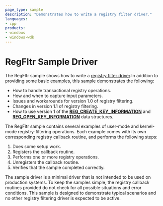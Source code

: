 ```yaml
---
page_type: sample
description: "Demonstrates how to write a registry filter driver."
languages:
- cpp
products:
- windows
- windows-wdk
---
```



<!---
    name: RegFltr Sample Driver
    platform: WDM
    language: cpp
    category: General
    description: Demonstrates how to write a registry filter driver. 
    samplefwlink: http://go.microsoft.com/fwlink/p/?LinkId=617720
--->

# RegFltr Sample Driver

The RegFltr sample shows how to write a [registry filter driver](http://msdn.microsoft.com/en-us/library/windows/hardware/ff545879).In addition to providing some basic examples, this sample demonstrates the following:

- How to handle transactional registry operations.
- How and when to capture input parameters.
- Issues and workarounds for version 1.0 of registry filtering.
- Changes in version 1.1 of registry filtering.
- How to use version 1 of the [**REG\_CREATE\_KEY\_INFORMATION**](http://msdn.microsoft.com/en-us/library/windows/hardware/ff560920) and [**REG\_OPEN\_KEY\_INFORMATION**](http://msdn.microsoft.com/en-us/library/windows/hardware/ff560957) data structures.

The RegFltr sample contains several examples of user-mode and kernel-mode registry-filtering operations. Each example comes with its own corresponding registry callback routine, and performs the following steps:

1. Does some setup work.
1. Registers the callback routine.
1. Performs one or more registry operations.
1. Unregisters the callback routine.
1. Verifies that the sample completed correctly.

The sample driver is a minimal driver that is not intended to be used on production systems. To keep the samples simple, the registry callback routines provided do not check for all possible situations and error conditions. This sample is designed to demonstrate typical scenarios and no other registry filtering driver is expected to be active.
